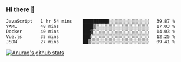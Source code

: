 ### Hi there 👋



<!--
**webB1an/webB1an** is a ✨ _special_ ✨ repository because its `README.md` (this file) appears on your GitHub profile.

Here are some ideas to get you started:

- 🔭 I’m currently working on ...
- 🌱 I’m currently learning ...
- 👯 I’m looking to collaborate on ...
- 🤔 I’m looking for help with ...
- 💬 Ask me about ...
- 📫 How to reach me: ...
- 😄 Pronouns: ...
- ⚡ Fun fact: ...
-->

<!--START_SECTION:waka-->
```text
JavaScript   1 hr 54 mins    ██████████░░░░░░░░░░░░░░░   39.87 % 
YAML         48 mins         ████▒░░░░░░░░░░░░░░░░░░░░   17.03 % 
Docker       40 mins         ███▓░░░░░░░░░░░░░░░░░░░░░   14.03 % 
Vue.js       35 mins         ███░░░░░░░░░░░░░░░░░░░░░░   12.25 % 
JSON         27 mins         ██▒░░░░░░░░░░░░░░░░░░░░░░   09.41 % 
```
<!--END_SECTION:waka-->


[![Anurag's github stats](https://github-readme-stats.vercel.app/api?username=webB1an&show_icons=true&theme=radical)](https://github.com/anuraghazra/github-readme-stats)

